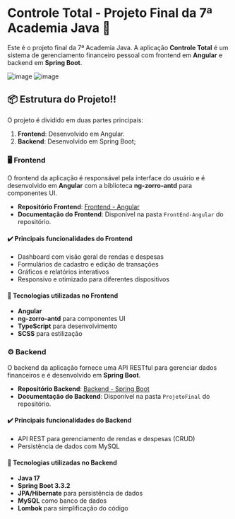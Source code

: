 
# Controle Total - Projeto Final da 7ª Academia Java 💼

Este é o projeto final da 7ª Academia Java. A aplicação **Controle Total** é um sistema de gerenciamento financeiro pessoal com frontend em **Angular** e backend em **Spring Boot**.

  ![image](https://github.com/user-attachments/assets/73b08eb4-09cc-42b9-917d-42fac0c91db0) ![image](https://github.com/user-attachments/assets/abfd1dc7-d09e-48e9-9df2-97e5a253ddf0)

## 📦 Estrutura do Projeto!!

O projeto é dividido em duas partes principais:

1. **Frontend**: Desenvolvido em Angular.
2. **Backend**: Desenvolvido em Spring Boot;

### 🖥 Frontend

O frontend da aplicação é responsável pela interface do usuário e é desenvolvido em **Angular** com a biblioteca **ng-zorro-antd** para componentes UI.

- **Repositório Frontend**: [Frontend - Angular](https://github.com/correaDEV/Controle-Total/tree/main/FrontEnd-Angular)
- **Documentação do Frontend**: Disponível na pasta `FrontEnd-Angular` do repositório.

#### ✔️ Principais funcionalidades do Frontend

- Dashboard com visão geral de rendas e despesas
- Formulários de cadastro e edição de transações
- Gráficos e relatórios interativos
- Responsivo e otimizado para diferentes dispositivos

#### 🔧 Tecnologias utilizadas no Frontend

- **Angular** 
- **ng-zorro-antd** para componentes UI
- **TypeScript** para desenvolvimento
- **SCSS** para estilização

### ⚙️ Backend

O backend da aplicação fornece uma API RESTful para gerenciar dados financeiros e é desenvolvido em **Spring Boot**.

- **Repositório Backend**: [Backend - Spring Boot](https://github.com/correaDEV/Controle-Total/tree/main/Backend/ProjetoFinal)
- **Documentação do Backend**: Disponível na pasta `ProjetoFinal` do repositório.

#### ✔️ Principais funcionalidades do Backend

- API REST para gerenciamento de rendas e despesas (CRUD)
- Persistência de dados com MySQL

#### 🔧 Tecnologias utilizadas no Backend

- **Java 17**
- **Spring Boot 3.3.2**
- **JPA/Hibernate** para persistência de dados
- **MySQL** como banco de dados
- **Lombok** para simplificação do código



